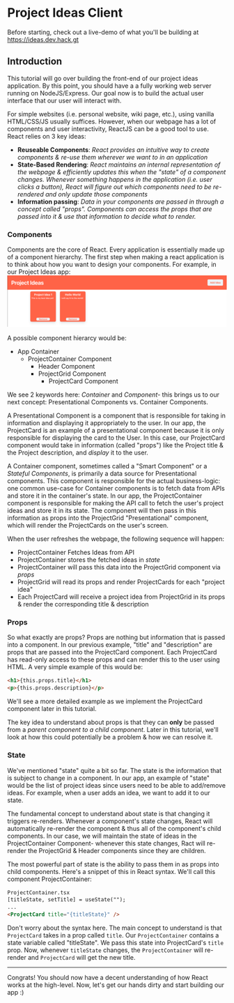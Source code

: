 # Project Ideas Client

Before starting, check out a live-demo of what you'll be building at https://ideas.dev.hack.gt

## Introduction

This tutorial will go over building the front-end of our project ideas application. By this point, you should have a a fully working web server running on NodeJS/Express. Our goal now is to build the actual user interface that our user will interact with.

For simple websites (i.e. personal website, wiki page, etc.), using vanilla HTML/CSS/JS usually suffices. However, when our webpage has a lot of components and user interactivity, ReactJS can be a good tool to use. React relies on 3 key ideas:

- **Reuseable Components**: _React provides an intuitive way to create components & re-use them wherever we want to in an application_
- **State-Based Rendering**: _React maintains an internal representation of the webpage & efficiently updates this when the "state" of a component changes. Whenever something happens in the application (i.e. user clicks a button), React will figure out which components need to be re-rendered and only update those components_
- **Information passing**: _Data in your components are passed in through a concept called "props". Components can access the props that are passed into it & use that information to decide what to render._

### Components

Components are the core of React. Every application is essentially made up of a component hierarchy. The first step when making a react application is to think about how you want to design your components. For example, in our Project Ideas app: ![Components](tutorial/components.png)

A possible component hierarcy would be:

- App Container
  - ProjectContainer Component
    - Header Component
    - ProjectGrid Component
      - ProjectCard Component

We see 2 keywords here: _Container_ and _Component_- this brings us to our next concept: Presentational Components vs. Container Components.

A Presentational Component is a component that is responsible for taking in information and displaying it appropriately to the user. In our app, the ProjectCard is an example of a presentational component because it is only responsible for displaying the card to the User. In this case, our ProjectCard component would take in information (called "props") like the Project title & the Project description, and _display_ it to the user.

A Container component, sometimes called a "Smart Component" or a _Stateful Components_, is primarily a data source for Presentational components. This component is responsible for the actual business-logic: one common use-case for Container components is to fetch data from APIs and store it in the container's state. In our app, the ProjectContainer component is responsible for making the API call to fetch the user's project ideas and store it in its state. The component will then pass in this information as props into the ProjectGrid "Presentational" component, which will render the ProjectCards on the user's screen.

When the user refreshes the webpage, the following sequence will happen:

- ProjectContainer Fetches Ideas from API
- ProjectContainer stores the fetched ideas in _state_
- ProjectContainer will pass this data into the ProjectGrid component via _props_
- ProjectGrid will read its props and render ProjectCards for each "project idea"
- Each ProjectCard will receive a project idea from ProjectGrid in its props & render the corresponding title & description

### Props

So what exactly are props? Props are nothing but information that is passed into a component. In our previous example, "title" and "description" are props that are passed into the ProjectCard component. Each ProjectCard has read-only access to these props and can render this to the user using HTML. A very simple example of this would be:

```html
<h1>{this.props.title}</h1>
<p>{this.props.description}</p>
```

We'll see a more detailed example as we implement the ProjectCard component later in this tutorial.

The key idea to understand about props is that they can **only** be passed from a _parent component to a child component_. Later in this tutorial, we'll look at how this could potentially be a problem & how we can resolve it.

### State

We've mentioned "state" quite a bit so far. The state is the information that is subject to change in a component. In our app, an example of "state" would be the list of project ideas since users need to be able to add/remove ideas. For example, when a user adds an idea, we want to add it to our state.

The fundamental concept to understand about state is that changing it triggers re-renders. Whenever a component's state changes, React will automatically re-render the component & thus all of the component's child components. In our case, we will maintain the state of ideas in the ProjectContainer Component- whenever this state changes, Ract will re-render the ProjectGrid & Header components since they are children.

The most powerful part of state is the ability to pass them in as props into child components. Here's a snippet of this in React syntax. We'll call this component ProjectContainer:

```html
ProjectContainer.tsx 
[titleState, setTitle] = useState(""); 
...
<ProjectCard title="{titleState}" />
```

Don't worry about the syntax here. The main concept to understand is that `ProjectCard` takes in a prop called `title`. Our `ProjectContainer` contains a state variable called "titleState". We pass this state into ProjectCard's `title` prop. Now, whenever `titleState` changes, the `ProjectContainer` will re-render and `ProjectCard` will get the new title.

---

Congrats! You should now have a decent understanding of how React works at the high-level. Now, let's get our hands dirty and start building our app :)
